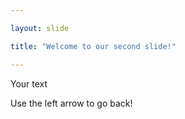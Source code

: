 ```yaml
---

layout: slide

title: "Welcome to our second slide!"

---
```


Your text

 Use the left arrow to go back!
